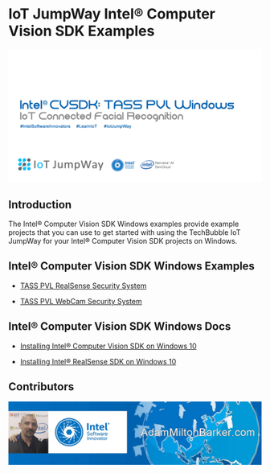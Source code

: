 # IoT JumpWay Intel® Computer Vision SDK Examples

![TechBubble IoT JumpWay Docs](Windows/images/Intel-Computer-Vision-Windows.png)

## Introduction

The Intel® Computer Vision SDK Windows examples provide example projects that you can use to get started with using the TechBubble IoT JumpWay for your Intel® Computer Vision SDK projects on Windows.

## Intel® Computer Vision SDK Windows Examples

- [TASS PVL RealSense Security System](https://github.com/SSG-DRD-IOT/demo-tass/tree/master/TASS-PVL/Windows/Realsense/ConsoleApp "TASS PVL RealSense Security System")

- [TASS PVL WebCam Security System](https://github.com/SSG-DRD-IOT/demo-tass/tree/master/TASS-PVL/Windows/Webcam/ConsoleApp "TASS PVL WebCam Security System")

## Intel® Computer Vision SDK Windows Docs

- [Installing Intel® Computer Vision SDK on Windows 10](https://github.com/SSG-DRD-IOT/demo-tass/tree/master/TASS-PVL/Windows/_Docs/1-Installing-Intel-CV-SDK.md "Installing Intel® Computer Vision SDK on Windows 10")

- [Installing Intel® RealSense SDK on Windows 10](https://github.com/SSG-DRD-IOT/demo-tass/tree/master/TASS-PVL/Windows/_Docs/2-Installing-Intel-RealSense-SDK.md "Installing Intel® RealSense SDK on Windows 10")

## Contributors

[![Adam Milton-Barker, Intel® Software Innovator](../images/Intel-Software-Innovator.jpg)](https://github.com/AdamMiltonBarker)
